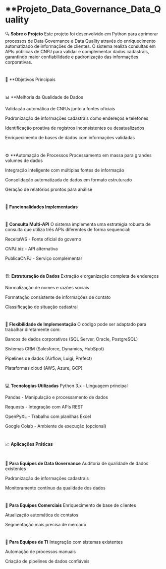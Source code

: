 # **Projeto_Data_Governance_Data_Quality

🔍 **Sobre o Projeto**
Este projeto foi desenvolvido em Python para aprimorar processos de Data Governance e Data Quality através do enriquecimento automatizado de informações de clientes. O sistema realiza consultas em APIs públicas de CNPJ para validar e complementar dados cadastrais, garantindo maior confiabilidade e padronização das informações corporativas.
#
#
🎯 **Objetivos Principais
#
#
📊 **Melhoria da Qualidade de Dados

Validação automática de CNPJs junto a fontes oficiais

Padronização de informações cadastrais como endereços e telefones

Identificação proativa de registros inconsistentes ou desatualizados

Enriquecimento de bases de dados com informações validadas
#
#
⚙️ **Automação de Processos
Processamento em massa para grandes volumes de dados

Integração inteligente com múltiplas fontes de informação

Consolidação automatizada de dados em formato estruturado

Geração de relatórios prontos para análise
#
#
🚀 **Funcionalidades Implementadas**
#
#
🔄 **Consulta Multi-API**
O sistema implementa uma estratégia robusta de consulta que utiliza três APIs diferentes de forma sequencial:

ReceitaWS - Fonte oficial do governo

CNPJ.biz - API alternativa

PublicaCNPJ - Serviço complementar
#
#
🏗️ **Estruturação de Dados**
Extração e organização completa de endereços

Normalização de nomes e razões sociais

Formatação consistente de informações de contato

Classificação de situação cadastral
#
#
🔌 **Flexibilidade de Implementação**
O código pode ser adaptado para trabalhar diretamente com:

Bancos de dados corporativos (SQL Server, Oracle, PostgreSQL)

Sistemas CRM (Salesforce, Dynamics, HubSpot)

Pipelines de dados (Airflow, Luigi, Prefect)

Plataformas cloud (AWS, Azure, GCP)
#
#
💻 **Tecnologias Utilizadas**
Python 3.x - Linguagem principal

Pandas - Manipulação e processamento de dados

Requests - Integração com APIs REST

OpenPyXL - Trabalho com planilhas Excel

Google Colab - Ambiente de execução (opcional)
#
#
📈 **Aplicações Práticas**
#
#
🏢 **Para Equipes de Data Governance**
Auditoria de qualidade de dados existentes

Padronização de informações cadastrais

Monitoramento contínuo da qualidade dos dados
#
#
💼 **Para Equipes Comerciais**
Enriquecimento de base de clientes

Atualização automática de contatos

Segmentação mais precisa de mercado
#
#
🔧 **Para Equipes de TI**
Integração com sistemas existentes

Automação de processos manuais

Criação de pipelines de dados confiáveis
